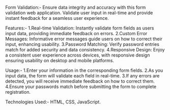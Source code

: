 Form Validation:-
Ensure data integrity and accuracy with this form validation web application. Validate user input in real-time and provide instant feedback for a seamless user experience.

Features:-
1.Real-time Validation: Instantly validate form fields as users input data, providing immediate feedback on errors.
2.Custom Error Messages: Informative error messages guide users on how to correct their input, enhancing usability.
3.Password Matching: Verify password entries match for added security and data consistency.
4.Responsive Design: Enjoy a consistent user experience across devices, with responsive design ensuring usability on desktop and mobile platforms.

Usage:-
1.Enter your information in the corresponding form fields.
2.As you input data, the form will validate each field in real-time.
3.If any errors are detected, you will receive immediate feedback on how to correct them.
4.Ensure your passwords match before submitting the form to complete registration.

Technologies Used:-
HTML,
CSS,
JavaScript.
